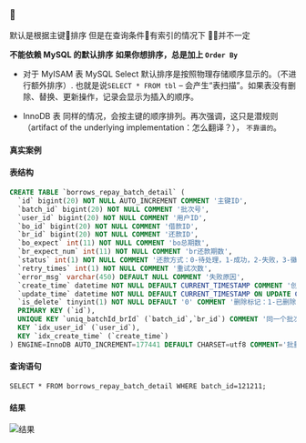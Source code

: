 ### 
默认是根据主键排序  但是在查询条件有索引的情况下 并不一定

**不能依赖 MySQL 的默认排序**
**如果你想排序，总是加上 `Order By`**

- 对于 MyISAM 表
MySQL Select 默认排序是按照物理存储顺序显示的。（不进行额外排序）.
也就是说`SELECT * FROM tbl` – 会产生“表扫描”。如果表没有删除、替换、更新操作，记录会显示为插入的顺序。

- InnoDB 表
同样的情况，会按主键的顺序排列。再次强调，这只是潜规则（artifact of the underlying implementation：怎么翻译？），
`不靠谱的`。

#### 真实案例

#### 表结构

```sql
CREATE TABLE `borrows_repay_batch_detail` (
  `id` bigint(20) NOT NULL AUTO_INCREMENT COMMENT '主键ID',
  `batch_id` bigint(20) NOT NULL COMMENT '批次号',
  `user_id` bigint(20) NOT NULL COMMENT '用户ID',
  `bo_id` bigint(20) NOT NULL COMMENT '借款ID',
  `br_id` bigint(20) NOT NULL COMMENT '还款ID',
  `bo_expect` int(11) NOT NULL COMMENT 'bo总期数',
  `br_expect_num` int(11) NOT NULL COMMENT 'br还款期数',
  `status` int(1) NOT NULL COMMENT '还款方式：0-待处理，1-成功，2-失败，3-徽商处理中，4-还款成功但是通知交易失败，5-超时处理中',
  `retry_times` int(1) NOT NULL COMMENT '重试次数',
  `error_msg` varchar(450) DEFAULT NULL COMMENT '失败原因',
  `create_time` datetime NOT NULL DEFAULT CURRENT_TIMESTAMP COMMENT '创建时间',
  `update_time` datetime NOT NULL DEFAULT CURRENT_TIMESTAMP ON UPDATE CURRENT_TIMESTAMP COMMENT '更新时间',
  `is_delete` tinyint(1) NOT NULL DEFAULT '0' COMMENT '删除标记：1-已删除',
  PRIMARY KEY (`id`),
  UNIQUE KEY `uniq_batchId_brId` (`batch_id`,`br_id`) COMMENT '同一个批次中br一定不重复',
  KEY `idx_user_id` (`user_id`),
  KEY `idx_create_time` (`create_time`)
) ENGINE=InnoDB AUTO_INCREMENT=177441 DEFAULT CHARSET=utf8 COMMENT='批量还款明细表'
```

#### 查询语句
```
SELECT * FROM borrows_repay_batch_detail WHERE batch_id=121211;

```

#### 结果

![结果](https://i.loli.net/2018/05/07/5af000c6788a9.png)
